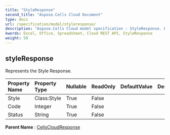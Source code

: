 ```yaml
---
title: "StyleResponse"
second_title: "Aspose.Cells Cloud Document"
type: docs
url: /specification/model/styleresponse/
description: "Aspose.Cells Cloud model specification : StyleResponse. Effortlessly handle Excel and other spreadsheet documents with features like opening, generating, editing, splitting, merging, comparing, and converting."
kwords: Excel, Office, Spreadsheet, Cloud REST API, StyleResponse
weight: 50
---
```


## **styleResponse**

Represents the Style Response. 

| Property Name | Property Type | Nullable |  ReadOnly | DefaultValue | Description | 
| :- | :- | :- |:- |  :- | :- |
| Style | Class:Style | True |  False |  |  |  
| Code | Integer | True |  False |  |  |  
| Status | String | True |  False |  |  |  

**Parent Name** : [CellsCloudResponse](/specification/model/cellscloudresponse)

